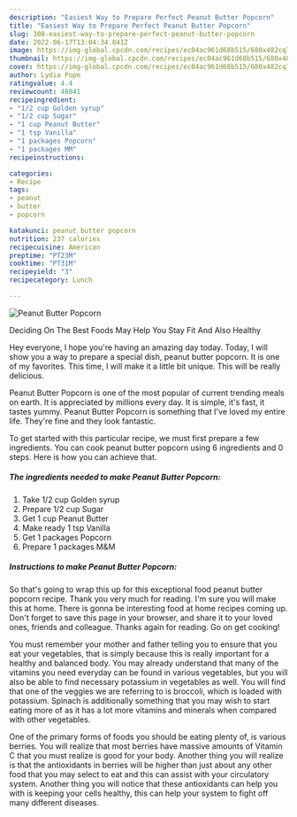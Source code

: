 ```yaml
---
description: "Easiest Way to Prepare Perfect Peanut Butter Popcorn"
title: "Easiest Way to Prepare Perfect Peanut Butter Popcorn"
slug: 308-easiest-way-to-prepare-perfect-peanut-butter-popcorn
date: 2022-06-17T13:04:34.841Z
image: https://img-global.cpcdn.com/recipes/ec04ac961d68b515/680x482cq70/peanut-butter-popcorn-recipe-main-photo.jpg
thumbnail: https://img-global.cpcdn.com/recipes/ec04ac961d68b515/680x482cq70/peanut-butter-popcorn-recipe-main-photo.jpg
cover: https://img-global.cpcdn.com/recipes/ec04ac961d68b515/680x482cq70/peanut-butter-popcorn-recipe-main-photo.jpg
author: Lydia Pope
ratingvalue: 4.4
reviewcount: 48841
recipeingredient:
- "1/2 cup Golden syrup"
- "1/2 cup Sugar"
- "1 cup Peanut Butter"
- "1 tsp Vanilla"
- "1 packages Popcorn"
- "1 packages MM"
recipeinstructions:

categories:
- Recipe
tags:
- peanut
- butter
- popcorn

katakunci: peanut butter popcorn 
nutrition: 237 calories
recipecuisine: American
preptime: "PT23M"
cooktime: "PT31M"
recipeyield: "3"
recipecategory: Lunch

---
```



![Peanut Butter Popcorn](https://img-global.cpcdn.com/recipes/ec04ac961d68b515/680x482cq70/peanut-butter-popcorn-recipe-main-photo.jpg)

Deciding On The Best Foods May Help You Stay Fit And Also Healthy

Hey everyone, I hope you're having an amazing day today. Today, I will show you a way to prepare a special dish, peanut butter popcorn. It is one of my favorites. This time, I will make it a little bit unique. This will be really delicious.

Peanut Butter Popcorn is one of the most popular of current trending meals on earth. It is appreciated by millions every day. It is simple, it's fast, it tastes yummy. Peanut Butter Popcorn is something that I've loved my entire life. They're fine and they look fantastic.




To get started with this particular recipe, we must first prepare a few ingredients. You can cook peanut butter popcorn using 6 ingredients and 0 steps. Here is how you can achieve that.

<!--inarticleads1-->

##### The ingredients needed to make Peanut Butter Popcorn:

1. Take 1/2 cup Golden syrup
1. Prepare 1/2 cup Sugar
1. Get 1 cup Peanut Butter
1. Make ready 1 tsp Vanilla
1. Get 1 packages Popcorn
1. Prepare 1 packages M&amp;M




<!--inarticleads2-->

##### Instructions to make Peanut Butter Popcorn:





So that's going to wrap this up for this exceptional food peanut butter popcorn recipe. Thank you very much for reading. I'm sure you will make this at home. There is gonna be interesting food at home recipes coming up. Don't forget to save this page in your browser, and share it to your loved ones, friends and colleague. Thanks again for reading. Go on get cooking!

You must remember your mother and father telling you to ensure that you eat your vegetables, that is simply because this is really important for a healthy and balanced body. You may already understand that many of the vitamins you need everyday can be found in various vegetables, but you will also be able to find necessary potassium in vegetables as well. You will find that one of the veggies we are referring to is broccoli, which is loaded with potassium. Spinach is additionally something that you may wish to start eating more of as it has a lot more vitamins and minerals when compared with other vegetables.

One of the primary forms of foods you should be eating plenty of, is various berries. You will realize that most berries have massive amounts of Vitamin C that you must realize is good for your body. Another thing you will realize is that the antioxidants in berries will be higher than just about any other food that you may select to eat and this can assist with your circulatory system. Another thing you will notice that these antioxidants can help you with is keeping your cells healthy, this can help your system to fight off many different diseases.

